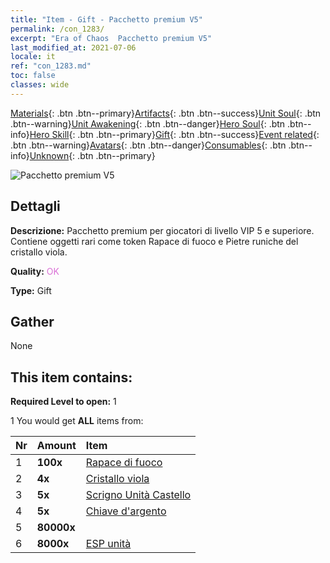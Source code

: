 ```yaml
---
title: "Item - Gift - Pacchetto premium V5"
permalink: /con_1283/
excerpt: "Era of Chaos  Pacchetto premium V5"
last_modified_at: 2021-07-06
locale: it
ref: "con_1283.md"
toc: false
classes: wide
---
```

 [Materials](/ItemsIT/){: .btn .btn--primary}[Artifacts](/ItemsIT/Artifacts/){: .btn .btn--success}[Unit Soul](/ItemsIT/UnitSoul/){: .btn .btn--warning}[Unit Awakening](/ItemsIT/UnitAwakening/){: .btn .btn--danger}[Hero Soul](/ItemsIT/HeroSoul/){: .btn .btn--info}[Hero Skill](/ItemsIT/HeroSkill/){: .btn .btn--primary}[Gift](/ItemsIT/Gift/){: .btn .btn--success}[Event related](/ItemsIT/Events/){: .btn .btn--warning}[Avatars](/ItemsIT/Avatars/){: .btn .btn--danger}[Consumables](/ItemsIT/Consumables/){: .btn .btn--info}[Unknown](/ItemsIT/Unknown/){: .btn .btn--primary}

 ![Pacchetto premium V5](/images/t/i_905005.png)

## Dettagli
 **Descrizione:** Pacchetto premium per giocatori di livello VIP 5 e superiore. Contiene oggetti rari come token Rapace di fuoco e Pietre runiche del cristallo viola.

 **Quality:** <span style="color: #DA70D6">OK</span>

 **Type:** Gift

## Gather

  None

## This item contains:

 **Required Level to open:** 1

 1 You would get **ALL** items  from:

  | Nr | Amount |     Item    |
  |:---|:-------|:------------|
  | 1 |  **100x** | [Rapace di fuoco](/ItemsIT/unt_268/) |  | 
  | 2 |  **4x** | [Cristallo viola](/ItemsIT/con_720/) |  | 
  | 3 |  **5x** | [Scrigno Unità Castello](/ItemsIT/con_1269/) |  | 
  | 4 |  **5x** | [Chiave d'argento](/ItemsIT/con_693/) |  | 
  | 5 |  **80000x** | <i class="fas fa-coins"/> |  | 
  | 6 |  **8000x** | [ESP unità](/ItemsIT/con_902/) |  | 
